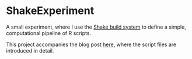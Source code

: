 # ShakeExperiment

A small experiment, where I use the [Shake build system](https://shakebuild.com) to define a simple, computational pipeline of R scripts.

This project accompanies the blog post [here](), where the script files are introduced in detail.

